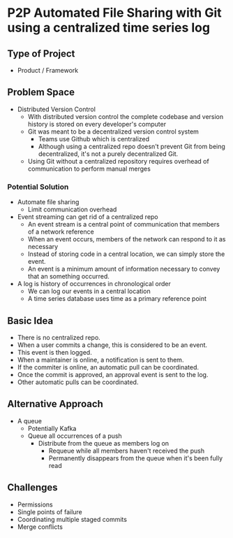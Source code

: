 # P2P Automated File Sharing with Git using a centralized time series log

## Type of Project
- Product / Framework

## Problem Space
- Distributed Version Control
  + With distributed version control the complete codebase and version history is stored on every developer's computer
  + Git was meant to be a decentralized version control system
    * Teams use Github which is centralized
    * Although using a centralized repo doesn't prevent Git from being decentralized, it's not a purely decentralized Git.
  + Using Git without a centralized repository requires overhead of communication to perform manual merges

### Potential Solution
- Automate file sharing
  + Limit communication overhead
- Event streaming can get rid of a centralized repo
  + An event stream is a central point of communication that members of a network reference
  + When an event occurs, members of the network can respond to it as necessary
  + Instead of storing code in a central location, we can simply store the event.
  + An event is a minimum amount of information necessary to convey that an something occurred.
- A log is history of occurrences in chronological order
  + We can log our events in a central location
  + A time series database uses time as a primary reference point

## Basic Idea
- There is no centralized repo.
- When a user commits a change, this is considered to be an event.
- This event is then logged.
- When a maintainer is online, a notification is sent to them.
- If the commiter is online, an automatic pull can be coordinated.
- Once the commit is approved, an approval event is sent to the log.
- Other automatic pulls can be coordinated.

## Alternative Approach
- A queue
  + Potentially Kafka
  + Queue all occurrences of a push
    * Distribute from the queue as members log on
      - Requeue while all members haven't received the push
      - Permanently disappears from the queue when it's been fully read

## Challenges
- Permissions
- Single points of failure
- Coordinating multiple staged commits
- Merge conflicts
